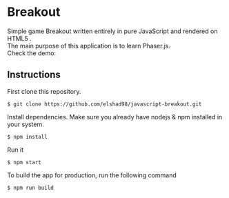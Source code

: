 # Breakout

Simple game Breakout written entirely in pure JavaScript and rendered on HTML5 <canvas>.   
The main purpose of this application is to learn Phaser.js.    
Check the demo:        

## Instructions

First clone this repository.    
```
$ git clone https://github.com/elshad98/javascript-breakout.git
```  
Install dependencies. Make sure you already have nodejs & npm installed in your system.  
```
$ npm install
```  
Run it
```
$ npm start
```  
To build the app for production, run the following command  
```
$ npm run build
```  
